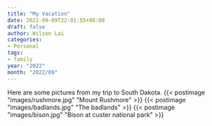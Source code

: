 ```yaml
---
title: "My Vacation"
date: 2022-09-09T22:01:55+08:00
draft: false
author: Wilson Lai
categories:
- Personal
tags:
- family
year: "2022"
month: "2022/09"
---
```

Here are some pictures from my trip to South Dakota.
{{< postimage "images/rushmore.jpg" "Mount Rushmore" >}}
{{< postimage "images/badlands.jpg" "The badlands" >}}
{{< postimage "images/bison.jpg" "Bison at custer national park" >}}